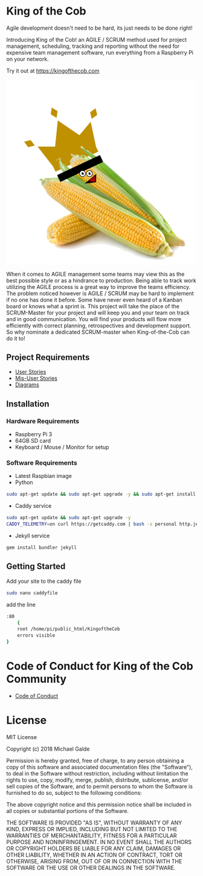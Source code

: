 # King of the Cob
Agile development doesn't need to be hard, its just needs to be done right!

Introducing King of the Cob! an AGILE / SCRUM method used for project management, scheduling, tracking and reporting without the need for expensive team management software, run everything from a Raspberry Pi on your network.

Try it out at https://kingofthecob.com

![King of the Cob](/docs/images/KotC.png "King of the Cob")


When it comes to AGILE management some teams may view this as the best possible style or as a hindrance to production. Being able to track work utilizing the AGILE process is a great way to improve the teams efficiency. The problem noticed however is AGILE / SCRUM may be hard to implement if no one has done it before. Some have never even heard of a Kanban board or knows what a sprint is. This project will take the place of the SCRUM-Master for your project and will keep you and your team on track and in good communication. You will find your products will flow more efficiently with correct planning, retrospectives and development support. So why nominate a dedicated SCRUM-master when King-of-the-Cob can do it to!

## Project Requirements
* [User Stories](/docs/User_Stories.md)
* [Mis-User Stories](/docs/Mis_User_Stories.md)
* [Diagrams](/docs/diagrams.md)

## Installation
### Hardware Requirements
* Raspberry Pi 3
* 64GB SD card
* Keyboard / Mouse / Monitor for setup

### Software Requirements
* Latest Raspbian image
* Python
```bash
sudo apt-get update && sudo apt-get upgrade -y && sudo apt-get install python -y
```
* Caddy service
```bash
sudo apt-get update && sudo apt-get upgrade -y
CADDY_TELEMETRY=on curl https://getcaddy.com | bash -s personal http.jekyll,http.login,http.reauth,http.upload
```
* Jekyll service
```bash
gem install bundler jekyll
```

## Getting Started
Add your site to the caddy file
```bash
sudo nano caddyfile
```
add the line
```bash
:80
	{
	root /home/pi/public_html/KingoftheCob
	errors visible
}
```


# Code of Conduct for King of the Cob Community
* [Code of Conduct](/docs/CODE_OF_CONDUCT.md)

# License
MIT License

Copyright (c) 2018 Michael Galde

Permission is hereby granted, free of charge, to any person obtaining a copy
of this software and associated documentation files (the "Software"), to deal
in the Software without restriction, including without limitation the rights
to use, copy, modify, merge, publish, distribute, sublicense, and/or sell
copies of the Software, and to permit persons to whom the Software is
furnished to do so, subject to the following conditions:

The above copyright notice and this permission notice shall be included in all
copies or substantial portions of the Software.

THE SOFTWARE IS PROVIDED "AS IS", WITHOUT WARRANTY OF ANY KIND, EXPRESS OR
IMPLIED, INCLUDING BUT NOT LIMITED TO THE WARRANTIES OF MERCHANTABILITY,
FITNESS FOR A PARTICULAR PURPOSE AND NONINFRINGEMENT. IN NO EVENT SHALL THE
AUTHORS OR COPYRIGHT HOLDERS BE LIABLE FOR ANY CLAIM, DAMAGES OR OTHER
LIABILITY, WHETHER IN AN ACTION OF CONTRACT, TORT OR OTHERWISE, ARISING FROM,
OUT OF OR IN CONNECTION WITH THE SOFTWARE OR THE USE OR OTHER DEALINGS IN THE
SOFTWARE.
